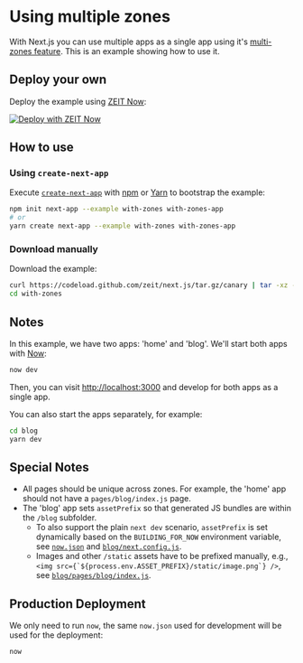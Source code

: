 # Using multiple zones

With Next.js you can use multiple apps as a single app using it's [multi-zones feature](https://nextjs.org/docs#multi-zones). This is an example showing how to use it.

## Deploy your own

Deploy the example using [ZEIT Now](https://zeit.co/now):

[![Deploy with ZEIT Now](https://zeit.co/button)](https://zeit.co/new/project?template=https://github.com/zeit/next.js/tree/canary/examples/with-zones)

## How to use

### Using `create-next-app`

Execute [`create-next-app`](https://github.com/zeit/next.js/tree/canary/packages/create-next-app) with [npm](https://docs.npmjs.com/cli/init) or [Yarn](https://yarnpkg.com/lang/en/docs/cli/create/) to bootstrap the example:

```bash
npm init next-app --example with-zones with-zones-app
# or
yarn create next-app --example with-zones with-zones-app
```

### Download manually

Download the example:

```bash
curl https://codeload.github.com/zeit/next.js/tar.gz/canary | tar -xz --strip=2 next.js-canary/examples/with-zones
cd with-zones
```

## Notes

In this example, we have two apps: 'home' and 'blog'. We'll start both apps with [Now](https://zeit.co/now):

```bash
now dev
```

Then, you can visit <http://localhost:3000> and develop for both apps as a single app.

You can also start the apps separately, for example:

```bash
cd blog
yarn dev
```

## Special Notes

- All pages should be unique across zones. For example, the 'home' app should not have a `pages/blog/index.js` page.
- The 'blog' app sets `assetPrefix` so that generated JS bundles are within the `/blog` subfolder.
  - To also support the plain `next dev` scenario, `assetPrefix` is set dynamically based on the `BUILDING_FOR_NOW` environment variable, see [`now.json`](now.json) and [`blog/next.config.js`](blog/next.config.js).
  - Images and other `/static` assets have to be prefixed manually, e.g., `` <img src={`${process.env.ASSET_PREFIX}/static/image.png`} /> ``, see [`blog/pages/blog/index.js`](blog/pages/blog/index.js).

## Production Deployment

We only need to run `now`, the same `now.json` used for development will be used for the deployment:

```bash
now
```
